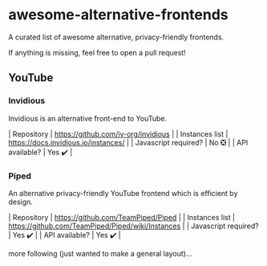 # awesome-alternative-frontends
A curated list of awesome alternative, privacy-friendly frontends.

If anything is missing, feel free to open a pull request!

## YouTube

### Invidious

Invidious is an alternative front-end to YouTube.

| Repository     | https://github.com/iv-org/invidious |
| Instances list | https://docs.invidious.io/instances/ |
| Javascript required? | No ❎ |
| API available? | Yes ✔️ |

### Piped

An alternative privacy-friendly YouTube frontend which is efficient by design. 

| Repository     | https://github.com/TeamPiped/Piped |
| Instances list | https://github.com/TeamPiped/Piped/wiki/Instances |
| Javascript required? | Yes ✔️ |
| API available? | Yes ✔️ |


more following (just wanted to make a general layout)...
